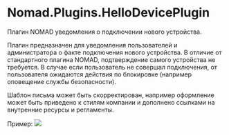 # Nomad.Plugins.HelloDevicePlugin
Плагин NOMAD уведомления о подключении нового устройства.

Плагин предназначен для уведомления пользователей и администратора о факте подключения нового устройства.
В отличие от стандартного плагина NOMAD, подтверждение самого устройства не требуется.
В случае если пользователь не совершал подключения, от пользователя ожидаются действия по блокировке (например оповещение службы безопасности).

Шаблон письма может быть скорректирован, например оформление может быть приведено к стилям компании и дополнено ссылками на внутренние ресурсы и регламенты.

Пример:
![](https://club.directum.ru/uploads/images/826a85ba-763e-4ca6-9e00-1b94b691f4a3.png)
